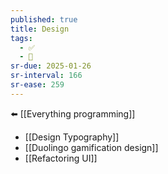 ```yaml
---
published: true
title: Design
tags:
  - ✅
  - 🧭
sr-due: 2025-01-26
sr-interval: 166
sr-ease: 259
---
```

⬅️ [[Everything programming]]

- [[Design Typography]]
- [[Duolingo gamification design]]
- [[Refactoring UI]]
